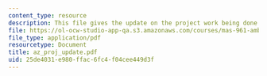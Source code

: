 ```yaml
---
content_type: resource
description: This file gives the update on the project work being done.
file: https://ol-ocw-studio-app-qa.s3.amazonaws.com/courses/mas-961-ambient-intelligence-spring-2005/25de4031e980ffac6fc4f04cee449d3f_az_proj_update.pdf
file_type: application/pdf
resourcetype: Document
title: az_proj_update.pdf
uid: 25de4031-e980-ffac-6fc4-f04cee449d3f
---
```


